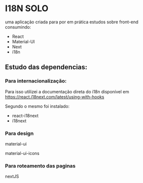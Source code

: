 # I18N SOLO

uma aplicação criada para por em prática estudos sobre front-end consumindo:

  * React
  * Material-UI
  * Next
  * i18n

## Estudo das dependencias:

### Para internacionalização:

Para isso utilizei a documentação direta do i18n disponível em https://react.i18next.com/latest/using-with-hooks

Segundo o mesmo foi instalado:
  * react-i18next
  * i18next

### Para design
material-ui

material-ui-icons


### Para roteamento das paginas

nextJS
